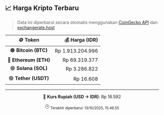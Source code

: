 

<!-- HARGA_KRIPTO -->
## 📈 Harga Kripto Terbaru

> Data ini diperbarui secara otomatis menggunakan [CoinGecko API](https://www.coingecko.com/) dan [exchangerate.host](https://exchangerate.host/)

<div align="center">

| 🪙 Token | 💰 Harga (IDR) |
|:------:|---------------:|
| 🟠 **Bitcoin (BTC)**   | Rp 1.913.204.996 |
| 🔵 **Ethereum (ETH)**  | Rp 69.319.377 |
| 🟣 **Solana (SOL)**    | Rp 3.286.822 |
| 🟢 **Tether (USDT)**   | Rp 16.608 |

---

💱 **Kurs Rupiah (USD → IDR)**: Rp 16.592

🕒 <sub>Terakhir diperbarui: 13/10/2025, 15.46.55</sub>

</div>
<!-- /HARGA_KRIPTO -->